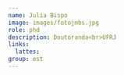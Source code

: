 ```yaml
---
name: Julia Bispo
image: images/fotojmbs.jpg
role: phd
description: Doutoranda<br>UFRJ
links:
  lattes: 
group: est
---
```

